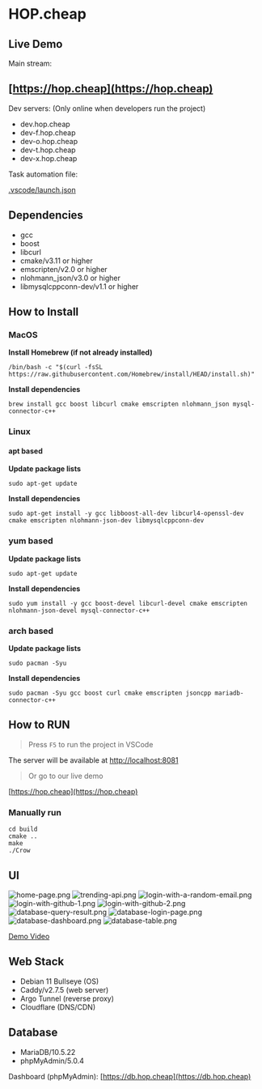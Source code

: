 # HOP.cheap


## Live Demo

Main stream:
## [https://hop.cheap](https://hop.cheap)

Dev servers: (Only online when developers run the project)
* dev.hop.cheap
* dev-f.hop.cheap
* dev-o.hop.cheap
* dev-t.hop.cheap
* dev-x.hop.cheap


Task automation file: 

[.vscode/launch.json](.vscode/launch.json)

## Dependencies

* gcc
* boost
* libcurl
* cmake/v3.11 or higher
* emscripten/v2.0 or higher
* nlohmann_json/v3.0 or higher
* libmysqlcppconn-dev/v1.1 or higher

## How to Install
### MacOS
**Install Homebrew (if not already installed)**
```
/bin/bash -c "$(curl -fsSL https://raw.githubusercontent.com/Homebrew/install/HEAD/install.sh)"
```

**Install dependencies**
```
brew install gcc boost libcurl cmake emscripten nlohmann_json mysql-connector-c++
```

### Linux
#### apt based
**Update package lists**
```
sudo apt-get update
```

**Install dependencies**
```
sudo apt-get install -y gcc libboost-all-dev libcurl4-openssl-dev cmake emscripten nlohmann-json-dev libmysqlcppconn-dev
```


### yum based
**Update package lists**
```
sudo apt-get update
```

**Install dependencies**
```
sudo yum install -y gcc boost-devel libcurl-devel cmake emscripten nlohmann-json-devel mysql-connector-c++
```

### arch based
**Update package lists**
```
sudo pacman -Syu
```

**Install dependencies**
```
sudo pacman -Syu gcc boost curl cmake emscripten jsoncpp mariadb-connector-c++
```

## How to RUN

> Press `F5` to run the project in VSCode

The server will be available at [http://localhost:8081](http://localhost:8081)

> Or go to our live demo

[https://hop.cheap](https://hop.cheap)

### Manually run

```
cd build
cmake ..
make
./Crow
```

## UI

![home-page.png](screenshots/home-page.png)
![trending-api.png](screenshots/trending-api.png)
![login-with-a-random-email.png](screenshots/login-with-a-random-email.png)
![login-with-github-1.png](screenshots/login-with-github-1.png)
![login-with-github-2.png](screenshots/login-with-github-2.png)
![database-query-result.png](screenshots/database-query-result.png)
![database-login-page.png](screenshots/database-login-page.png)
![database-dashboard.png](screenshots/database-dashboard.png)
![database-table.png](screenshots/database-table.png)

[Demo Video](screenshots/demo.mp4)

## Web Stack

* Debian 11 Bullseye (OS)
* Caddy/v2.7.5 (web server)
* Argo Tunnel (reverse proxy)
* Cloudflare (DNS/CDN)

## Database

* MariaDB/10.5.22
* phpMyAdmin/5.0.4

Dashboard (phpMyAdmin):
[https://db.hop.cheap](https://db.hop.cheap)